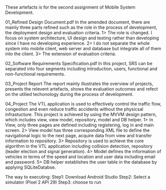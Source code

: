 These artefacts is for the second assignment of Mobile System Development.

01_Refined Design Document.pdf
In the amended document, there are mainly three parts refined such as the role in the process of development, the deployment design and evaluation criteria. 
1> The role is changed. I focus on system architecture, UI design and testing rather than developing since I have no developing experience.
2> I do not separate the whole system into mobile client, web server and database but integrate all of them into the client.
3> The extension of evaluation criteria.

02_Software Requirements Specification.pdf
In this project, SRS can be separated into four segments including introduction, users, functional and non-functional requirements.

03_Project Report
The report mainly illustrates the overview of projects, presents the relevent artefacts, shows the evaluation outcomes and refect on the utilied techonology during the process of development.

04_Project
The VTL application is used to effectively control the traffic flow, congestion and even reduce traffic accidents without the physicsal infrastucture. This project is achieved by using the MVVM design pattern, which includes view, view model, repository, model and DB helper.
1> In View, only three pages are defined including registering, log in and main screen.
2> View model has three corresponding XML file to define the navigational logic to the next page, acquire data from view and transfer information to repository.
3> Repository is used to achieve the core algorithm in the VTL application including collision detection, repository (leader election and signal generation). 
4> Model defines the information of vehicles in terms of the speed and location and user data including email and password.
5> DB helper establishes the user table in the database by applying SQLiteDatabse.

The way to executing:
Step1: Download Android Studio
Step2: Select a simulator (Pixel 2 API 29)
Step3: choose to run
